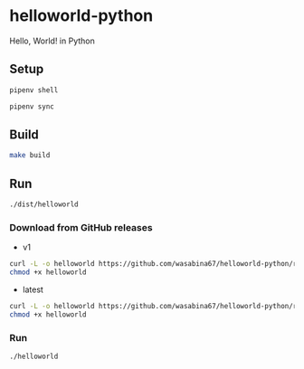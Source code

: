 # helloworld-python
Hello, World! in Python

## Setup

```bash
pipenv shell
```

```bash
pipenv sync
```

## Build

```bash
make build
```

## Run

```bash
./dist/helloworld
```

### Download from GitHub releases

- v1

```bash
curl -L -o helloworld https://github.com/wasabina67/helloworld-python/releases/download/v1/helloworld && \
chmod +x helloworld
```

- latest

```bash
curl -L -o helloworld https://github.com/wasabina67/helloworld-python/releases/latest/download/helloworld && \
chmod +x helloworld
```

### Run

```bash
./helloworld
```
